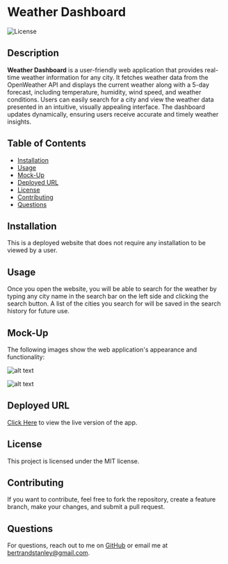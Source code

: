 # Weather Dashboard
![License](https://img.shields.io/badge/license-MIT-blue)

## Description
**Weather Dashboard** is a user-friendly web application that provides real-time weather information for any city. It fetches weather data from the OpenWeather API and displays the current weather along with a 5-day forecast, including temperature, humidity, wind speed, and weather conditions. Users can easily search for a city and view the weather data presented in an intuitive, visually appealing interface. The dashboard updates dynamically, ensuring users receive accurate and timely weather insights.

## Table of Contents
- [Installation](#installation)
- [Usage](#usage)
- [Mock-Up](#mock-up)
- [Deployed URL](#deployed-url)
- [License](#license)
- [Contributing](#contributing)
- [Questions](#questions)

## Installation
This is a deployed website that does not require any installation to be viewed by a user.

## Usage
Once you open the website, you will be able to search for the weather by typing any city name in the search bar on the left side and clicking the search button. A list of the cities you search for will be saved in the search history for future use.

## Mock-Up
The following images show the web application's appearance and functionality:

![alt text](<Screenshot 2025-03-04 at 9.36.21 PM.png>)

![alt text](<Screenshot 2025-03-04 at 9.38.12 PM.png>)

## Deployed URL

[Click Here](https://weather-dashboard-0c8h.onrender.com/) to view the live version of the app. 

## License

This project is licensed under the MIT license.

## Contributing
If you want to contribute, feel free to fork the repository, create a feature branch, make your changes, and submit a pull request.

## Questions
For questions, reach out to me on [GitHub](https://github.com/bertrandstanley) or email me at bertrandstanley@gmail.com.
